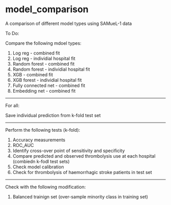 # model_comparison

A comparison of different model types using SAMueL-1 data

To Do:

Compare the following mdoel types:

1) Log reg - combined fit
2) Log reg - individial hospital fit
3) Random forest - combined fit
4) Random forest - individial hospital fit
5) XGB - combined fit
6) XGB forest - individial hospital fit
7) Fully connected net - combined fit
8) Embedding net - combined fit

---

For all:

Save individual prediction from k-fold test set

---

Perform the following tests (k-fold):

1) Accuracy measurements
2) ROC_AUC
3) Identify cross-over point of sensitivity and specificity
4) Compare predicted and observed thrombolysis use at each hospital (combiedn k-fodl test sets)
5) Check model calibration
6) Check for thrombolysis of haemorrhagic stroke patients in test set

---

Check with the following modification:

1) Balanced trainign set (over-sample minority class in training set)


